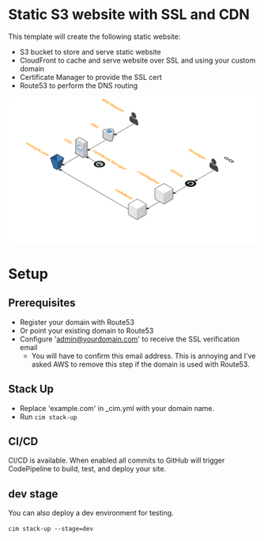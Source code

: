 # Static S3 website with SSL and CDN
This template will create the following static website:
- S3 bucket to store and serve static website
- CloudFront to cache and serve website over SSL and using your custom domain
- Certificate Manager to provide the SSL cert
- Route53 to perform the DNS routing

[![](architecture.png)](architecture.png)

# Setup
## Prerequisites 
- Register your domain with Route53
- Or point your existing domain to Route53
- Configure 'admin@yourdomain.com' to receive the SSL verification email
  - You will have to confirm this email address.  This is annoying and I've asked AWS to remove this step if the domain is used with Route53.
  
## Stack Up
- Replace 'example.com' in _cim.yml with your domain name.
- Run `cim stack-up`

## CI/CD
CI/CD is available.  When enabled all commits to GitHub will trigger CodePipeline to build, test, and deploy your site.

## dev stage
You can also deploy a dev environment for testing.

`cim stack-up --stage=dev`
